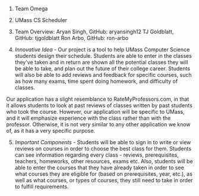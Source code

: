 1. Team Omega

2. UMass CS Scheduler

3. Team Overview:
Aryan Singh, GitHub: aryansingh12
TJ Goldblatt, GitHub: tjgoldblatt
Ron Arbo, GitHub: ron-arbo

4. *Innovative Idea* - Our project is a tool to help UMass Computer Science students design their schedule. Students are able to enter in the classes they've taken and in return are shown all the potential classes they will be able to take, and plan out the future of their college career. Students will also be able to add reviews and feedback for specific courses, such as how many exams, time spent doing homework, and difficulty of classes.

Our application has a slight resemblance to RateMyProfessors.com, in that it allows students to look at past reviews of classes written by past students who took the course. However, our application will be specific to UMass, and it will emphasize experience with the class rather than with the professor. Otherwise, it is not very similar to any other application we know of, as it has a very specific purpose.

5. *Important Components* - Students will be able to sign in to write or view reviews on courses in order to choose the best class for them. Students can see information regarding every class - reviews, prerequisites, teachers, homeworks, other resources, exams etc. Also, students will be able to enter the courses that they have already taken in order to see what courses they are eligible for (based on prerequisites, year, etc.), as well as what courses, or types of courses, they still need to take in order to fulfill requirements. 

